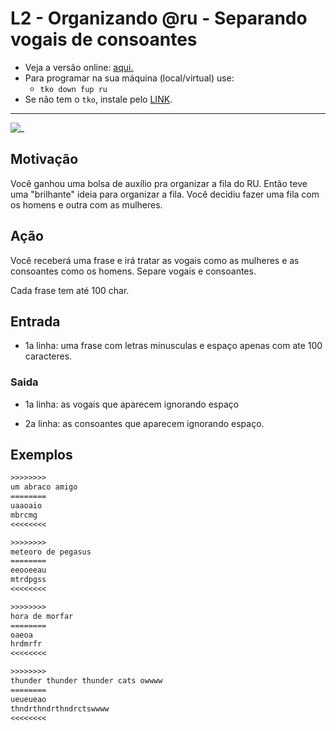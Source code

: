 # L2 - Organizando @ru - Separando vogais de consoantes

- Veja a versão online: [aqui.](https://github.com/qxcodefup/arcade/blob/master/base/ru/Readme.md)
- Para programar na sua máquina (local/virtual) use:
  - `tko down fup ru`
- Se não tem o `tko`, instale pelo [LINK](https://github.com/senapk/tko).

---

![_](https://raw.githubusercontent.com/qxcodefup/arcade/master/base/ru/cover.jpg)

## Motivação

Você ganhou uma bolsa de auxílio pra organizar a fila do RU. Então teve uma "brilhante" ideia para organizar a fila. Você decidiu fazer uma fila com os homens e outra com as mulheres.

## Ação

Você receberá uma frase e irá tratar as vogais como as mulheres e as consoantes como os homens. Separe vogais e consoantes.

Cada frase tem até 100 char.

## Entrada

* 1a linha: uma frase com letras minusculas e espaço apenas com ate 100 caracteres.  

### Saida

* 1a linha: as vogais que aparecem ignorando espaço

* 2a linha: as consoantes que aparecem ignorando espaço.

## Exemplos  

``` txt
>>>>>>>>
um abraco amigo
========
uaaoaio
mbrcmg
<<<<<<<<

>>>>>>>>
meteoro de pegasus
========
eeooeeau
mtrdpgss
<<<<<<<<

>>>>>>>>
hora de morfar
========
oaeoa
hrdmrfr
<<<<<<<<

>>>>>>>>
thunder thunder thunder cats owwww
========
ueueueao
thndrthndrthndrctswwww
<<<<<<<<
```
